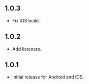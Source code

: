 ## 1.0.3
* Fix iOS build.

## 1.0.2
* Add listeners.

## 1.0.1
* Initial release for Android and iOS.